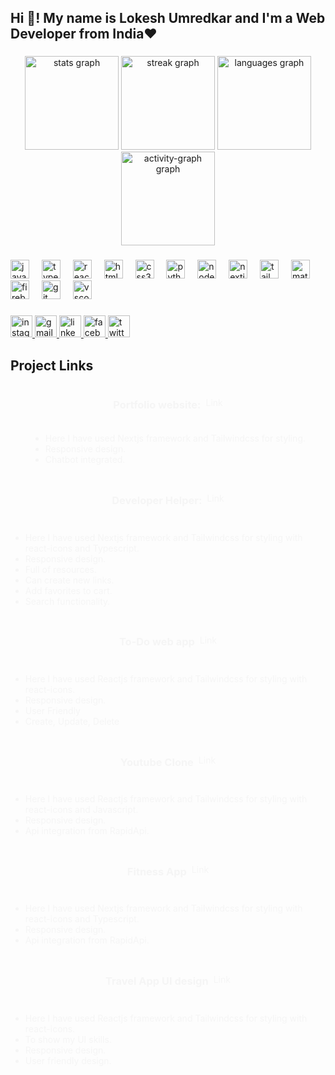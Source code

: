 <h2 align="left">Hi 👋! My name is Lokesh Umredkar and I'm a Web Developer from India❤️</h2>

###

<div align="center">
  <img src="https://github-readme-stats.vercel.app/api?username=Lokesh9307&hide_title=false&hide_rank=true&show_icons=true&include_all_commits=true&count_private=true&disable_animations=false&theme=dracula&locale=en&hide_border=false" height="150" alt="stats graph"  />
  <img src="https://streak-stats.demolab.com?user=Lokesh9307&locale=en&mode=daily&theme=dracula&hide_border=false&border_radius=5" height="150" alt="streak graph"  />
  <img src="https://github-readme-stats.vercel.app/api/top-langs?username=Lokesh9307&locale=en&hide_title=false&layout=compact&card_width=320&langs_count=5&theme=dracula&hide_border=false" height="150" alt="languages graph"  />
  <img src="https://github-readme-activity-graph.vercel.app/graph?username=Lokesh9307&theme=dracula&radius=1&area=true" height="150"  alt="activity-graph graph"  />
</div>

###

<div align="left">
  <img src="https://cdn.jsdelivr.net/gh/devicons/devicon/icons/javascript/javascript-original.svg" height="30" alt="javascript logo"  />
  <img width="12" />
  <img src="https://cdn.jsdelivr.net/gh/devicons/devicon/icons/typescript/typescript-original.svg" height="30" alt="typescript logo"  />
  <img width="12" />
  <img src="https://cdn.jsdelivr.net/gh/devicons/devicon/icons/react/react-original.svg" height="30" alt="react logo"  />
  <img width="12" />
  <img src="https://cdn.jsdelivr.net/gh/devicons/devicon/icons/html5/html5-original.svg" height="30" alt="html5 logo"  />
  <img width="12" />
  <img src="https://cdn.jsdelivr.net/gh/devicons/devicon/icons/css3/css3-original.svg" height="30" alt="css3 logo"  />
  <img width="12" />
  <img src="https://cdn.jsdelivr.net/gh/devicons/devicon/icons/python/python-original.svg" height="30" alt="python logo"  />
  <img width="12" />
  <img src="https://cdn.jsdelivr.net/gh/devicons/devicon/icons/nodejs/nodejs-original.svg" height="30" alt="nodejs logo"  />
  <img width="12" />
  <img src="https://cdn.jsdelivr.net/gh/devicons/devicon/icons/nextjs/nextjs-original.svg" height="30" alt="nextjs logo"  />
  <img width="12" />
  <img src="https://cdn.jsdelivr.net/gh/devicons/devicon/icons/tailwindcss/tailwindcss-original-wordmark.svg" height="30" alt="tailwindcss logo"  />
  <img width="12" />
  <img src="https://cdn.jsdelivr.net/gh/devicons/devicon/icons/materialui/materialui-original.svg" height="30" alt="materialui logo"  />
  <img width="12" />
  <img src="https://cdn.jsdelivr.net/gh/devicons/devicon/icons/firebase/firebase-plain.svg" height="30" alt="firebase logo"  />
  <img width="12" />
  <img src="https://cdn.jsdelivr.net/gh/devicons/devicon/icons/git/git-original.svg" height="30" alt="git logo"  />
  <img width="12" />
  <img src="https://cdn.jsdelivr.net/gh/devicons/devicon/icons/vscode/vscode-original.svg" height="30" alt="vscode logo"  />
</div>

###

<div align="left">
  <a href="https://www.instagram.com/itz_lokesh_02/?hl=bg" target="_blank">
    <img src="https://img.shields.io/static/v1?message=Instagram&logo=instagram&label=&color=E4405F&logoColor=white&labelColor=&style=for-the-badge" height="35" alt="instagram logo"  />
  </a>
  <a href="lokeshumredkar2003@gmail.com" target="_blank">
    <img src="https://img.shields.io/static/v1?message=Gmail&logo=gmail&label=&color=D14836&logoColor=white&labelColor=&style=for-the-badge" height="35" alt="gmail logo"  />
  </a>
  <a href="https://www.linkedin.com/in/lokesh-umredkar-2a0961243/?trk=people-guest_people_search-card&originalSubdomain=in" target="_blank">
    <img src="https://img.shields.io/static/v1?message=LinkedIn&logo=linkedin&label=&color=0077B5&logoColor=white&labelColor=&style=for-the-badge" height="35" alt="linkedin logo"  />
  </a>
  <a href="https://www.facebook.com/lokesh.umredkar.967/" target="_blank">
    <img src="https://img.shields.io/static/v1?message=Facebook&logo=facebook&label=&color=1877F2&logoColor=white&labelColor=&style=for-the-badge" height="35" alt="facebook logo"  />
  </a>
  <img src="https://img.shields.io/static/v1?message=Twitter&logo=twitter&label=&color=1DA1F2&logoColor=white&labelColor=&style=for-the-badge" height="35" alt="twitter logo"  />
</div>

###
<section>
    <h1>Project Links</h1>
    <div style="color: whitesmoke; display: flex; flex-wrap: wrap; place-items: center; justify-content: center; gap: 10px;">
    <div style="display: flex; place-items: center; gap: 5px; flex-direction: column;">
    <div style="display: flex; place-items: center; gap: 8px;">
    <h3>Portfolio website:</h3>
    <a href="https://lokeshumredkar.vercel.app/" style="text-decoration: none; color: inherit; font-weight: inherit;">Link</a>
    </div>
    <ul>
    <li>Here I have used Nextjs framework and Tailwindcss for styling.</li>
    <li>Responsive design.</li>
    <li>Chatbot integrated.</li>
    </ul>
    </div>
    <div style="display: flex; place-items: center; gap: 10px; flex-direction: column;">
    <div style="display: flex; place-items: center; gap: 8px;">
    <h3>Developer Helper:</h3>
    <a href="https://developer-helper.vercel.app/" style="text-decoration: none; color: inherit; font-weight: inherit;">Link</a>
    </div>
    <ul>
    <li>Here I have used Nextjs framework and Tailwindcss for styling with react-icons and Typescript.</li>
    <li>Responsive design.</li>
    <li>Full of resources.</li>
    <li>Can create new links.</li>
    <li>Add favorites to cart.</li>
    <li>Search functionality.</li>
    </ul>
    </div>
    <div style="display: flex; place-items: center; gap: 10px; flex-direction: column;">
    <div style="display: flex; place-items: center; gap: 8px;">
    <h3>To-Do web app</h3>
    <a href="https://todoapp-lokii.netlify.app/" style="text-decoration: none; color: inherit; font-weight: inherit;">Link</a>
    </div>
    <ul>
    <li>Here I have used Reactjs framework and Tailwindcss for styling with react-icons.</li>
    <li>Responsive design.</li>
    <li>User Friendly</li>
    <li>Create, Update, Delete</li>
    </ul>
    </div>
    <div style="display: flex; place-items: center; gap: 10px; flex-direction: column;">
    <div style="display: flex; place-items: center; gap: 8px;">
    <h3>Youtube Clone</h3>
    <a href="https://beast-media-lokesh.netlify.app/" style="text-decoration: none; color: inherit; font-weight: inherit;">Link</a>
    </div>
    <ul>
    <li>Here I have used Reactjs framework and Tailwindcss for styling with react-icons and Javascript.</li>
    <li>Responsive design.</li>
    <li>Api integration from RapidApi.</li>
    </ul>
    </div>
    <div style="display: flex; place-items: center; gap: 10px; flex-direction: column;">
    <div style="display: flex; place-items: center; gap: 8px;">
    <h3>Fitness App</h3>
    <a href="https://stayfit-n-strong.netlify.app/" style="text-decoration: none; color: inherit; font-weight: inherit;">Link</a>
    </div>
    <ul>
    <li>Here I have used Nextjs framework and Tailwindcss for styling with react-icons and Typescript.</li>
    <li>Responsive design.</li>
    <li>Api integration from RapidApi.</li>
    </ul>
    </div>
    <div style="display: flex; place-items: center; gap: 10px; flex-direction: column;">
    <div style="display: flex; place-items: center; gap: 8px;">
    <h3>Travel App UI design</h3>
    <a href="https://hilink-travelapp.netlify.app/" style="text-decoration: none; color: inherit; font-weight: inherit;">Link</a>
    </div>
    <ul>
    <li>Here I have used Reactjs framework and Tailwindcss for styling with react-icons.</li>
    <li>To show my UI skills.</li>
    <li>Responsive design.</li>
    <li>User friendly design.</li>
    </ul>
    </div>
    </div>
    </section>

###
